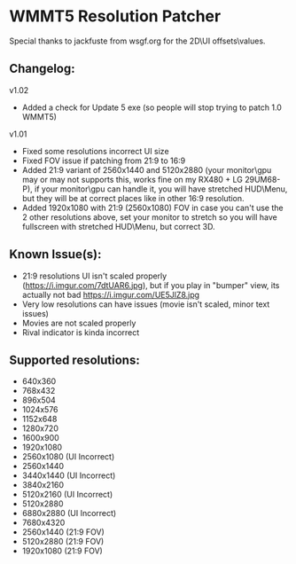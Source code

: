 # WMMT5 Resolution Patcher
Special thanks to jackfuste from wsgf.org for the 2D\UI offsets\values.

## Changelog:

v1.02
- Added a check for Update 5 exe (so people will stop trying to patch 1.0 WMMT5)

v1.01
- Fixed some resolutions incorrect UI size
- Fixed FOV issue if patching from 21:9 to 16:9
- Added 21:9 variant of 2560x1440 and 5120x2880 (your monitor\gpu may or may not supports this, works fine on my RX480 + LG 29UM68-P), if your monitor\gpu can handle it, 
you will have stretched HUD\Menu, but they will be at correct places like in other 16:9 resolution.
- Added 1920x1080 with 21:9 (2560x1080) FOV in case you can't use the 2 other resolutions above, set your monitor to stretch so you will have fullscreen with stretched HUD\Menu,
but correct 3D.

## Known Issue(s):

- 21:9 resolutions UI isn't scaled properly (https://i.imgur.com/7dtUAR6.jpg), but if you play in "bumper" view, its actually not bad https://i.imgur.com/UE5JlZ8.jpg
- Very low resolutions can have issues (movie isn't scaled, minor text issues)
- Movies are not scaled properly
- Rival indicator is kinda incorrect

## Supported resolutions:

- 640x360
- 768x432
- 896x504	
- 1024x576
- 1152x648
- 1280x720
- 1600x900
- 1920x1080
- 2560x1080 (UI Incorrect)
- 2560x1440
- 3440x1440 (UI Incorrect)
- 3840x2160
- 5120x2160 (UI Incorrect)
- 5120x2880
- 6880x2880 (UI Incorrect)
- 7680x4320
- 2560x1440 (21:9 FOV)
- 5120x2880 (21:9 FOV)
- 1920x1080 (21:9 FOV)
